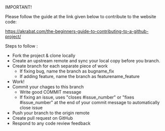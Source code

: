 IMPORTANT! 

Please follow the guide at the link given below to contribute to the website code:

https://akrabat.com/the-beginners-guide-to-contributing-to-a-github-project/

Steps to follow :
- Fork the project & clone locally
- Create an upstream remote and sync your local copy before you branch.
- Create branch for each separate piece of work
  - If fixing bug, name the branch as bugname_fix
  - If adding feature, name the branch as featurename_feature
- Work!
- Commit your chages to this branch
  - Write good COMMIT message
  - If fixing an issue, uses "closes #issue_number" or "fixes #issue_number" at the end of your commit message to automatically close issue
- Push your branch to the origin remote
- Create pull request on GitHub
- Respond to any code review feedback
